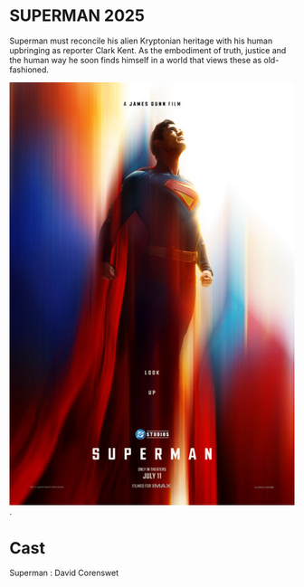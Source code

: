 # SUPERMAN 2025

Superman must reconcile his alien Kryptonian heritage with his human upbringing as reporter Clark Kent. 
As the embodiment of truth, justice and the human way he soon finds himself in a world that views these as old-fashioned.

 ![Image Alt](https://github.com/VincentZal/Kapsel-Andat_01/blob/e8ee0261ff38b684ace41afe7d5be528c4c23de2/superman.jpg). 
 
# Cast

Superman : David Corenswet
